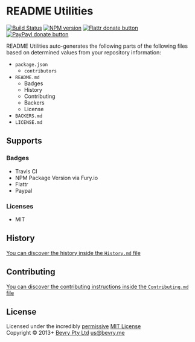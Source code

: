 # README Utilities

[![Build Status](https://secure.travis-ci.org/docpad/docpad-plugin-gist.png?branch=master)](http://travis-ci.org/docpad/docpad-plugin-gist "Check this project's build status on TravisCI")
[![NPM version](https://badge.fury.io/js/docpad-plugin-gist.png)](https://npmjs.org/package/docpad-plugin-gist "View this project on NPM")
[![Flattr donate button](https://raw.github.com/balupton/flattr-buttons/master/badge-89x18.gif)](http://flattr.com/thing/344188/balupton-on-Flattr "Donate monthly to this project using Flattr")
[![PayPayl donate button](https://www.paypalobjects.com/en_AU/i/btn/btn_donate_SM.gif)](https://www.paypal.com/au/cgi-bin/webscr?cmd=_flow&SESSION=IHj3DG3oy_N9A9ZDIUnPksOi59v0i-EWDTunfmDrmU38Tuohg_xQTx0xcjq&dispatch=5885d80a13c0db1f8e263663d3faee8d14f86393d55a810282b64afed84968ec "Donate once-off to this project using Paypal")

README Utilities auto-generates the following parts of the following files based on determined values from your repository information:

- `package.json`
	- `contributors`
- `README.md`
	- Badges
	- History
	- Contributing
	- Backers
	- License
- `BACKERS.md`
- `LICENSE.md`


## Supports

### Badges

- Travis CI
- NPM Package Version via Fury.io
- Flattr
- Paypal

### Licenses

- MIT



## History
[You can discover the history inside the `History.md` file](https://github.com/bevry/docpad-plugin-gist/blob/master/History.md#files)


## Contributing
[You can discover the contributing instructions inside the `Contributing.md` file](https://github.com/bevry/docpad-plugin-gist/blob/master/Contributing.md#files)


## License
Licensed under the incredibly [permissive](http://en.wikipedia.org/wiki/Permissive_free_software_licence) [MIT License](http://creativecommons.org/licenses/MIT/)
<br/>Copyright &copy; 2013+ [Bevry Pty Ltd](http://bevry.me) <us@bevry.me>
